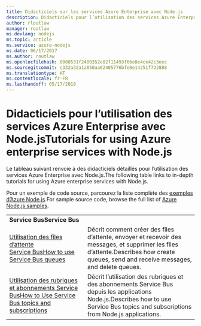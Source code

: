 ```yaml
---
title: Didacticiels sur les services Azure Enterprise avec Node.js
description: Didacticiels pour l’utilisation des services Azure Enterprise avec Node.js.
author: rloutlaw
manager: routlaw
ms.devlang: nodejs
ms.topic: article
ms.service: azure-nodejs
ms.date: 06/17/2017
ms.author: routlaw
ms.openlocfilehash: 0008531f2400352e82f11493f66e8e4ce42c3eec
ms.sourcegitcommit: c332a32a1a850aa62405776bfe0e14251f722888
ms.translationtype: HT
ms.contentlocale: fr-FR
ms.lasthandoff: 05/17/2018
---
```

# <a name="tutorials-for-using-azure-enterprise-services-with-nodejs"></a><span data-ttu-id="23608-103">Didacticiels pour l’utilisation des services Azure Enterprise avec Node.js</span><span class="sxs-lookup"><span data-stu-id="23608-103">Tutorials for using Azure enterprise services with Node.js</span></span>

<span data-ttu-id="23608-104">Le tableau suivant renvoie à des didacticiels détaillés pour l’utilisation des services Azure Enterprise avec Node.js.</span><span class="sxs-lookup"><span data-stu-id="23608-104">The following table links to in-depth tutorials for using Azure enterprise services with Node.js.</span></span>

<span data-ttu-id="23608-105">Pour un exemple de code source, parcourez la liste complète des [exemples d’Azure Node.js](https://azure.microsoft.com/resources/samples/?term=nodejs).</span><span class="sxs-lookup"><span data-stu-id="23608-105">For sample source code, browse the full list of [Azure Node.js samples](https://azure.microsoft.com/resources/samples/?term=nodejs).</span></span>

| | |
|---|---|
| <span data-ttu-id="23608-106">**Service Bus**</span><span class="sxs-lookup"><span data-stu-id="23608-106">**Service Bus**</span></span> ||
| [<span data-ttu-id="23608-107">Utilisation des files d’attente Service Bus</span><span class="sxs-lookup"><span data-stu-id="23608-107">How to use Service Bus queues</span></span>](http://docs.microsoft.com/azure/service-bus-messaging/service-bus-nodejs-how-to-use-queues?toc=/azure/node/toc.json&bc=/azure/node/toc.json) | <span data-ttu-id="23608-108">Décrit comment créer des files d’attente, envoyer et recevoir des messages, et supprimer les files d’attente.</span><span class="sxs-lookup"><span data-stu-id="23608-108">Describes how create queues, send and receive messages, and delete queues.</span></span> |
| [<span data-ttu-id="23608-109">Utilisation des rubriques et abonnements Service Bus</span><span class="sxs-lookup"><span data-stu-id="23608-109">How to Use Service Bus topics and subscriptions</span></span>](http://docs.microsoft.com/azure/service-bus-messaging/service-bus-nodejs-how-to-use-topics-subscriptions?toc=/azure/node/toc.json&bc=/azure/node/toc.json) | <span data-ttu-id="23608-110">Décrit l’utilisation des rubriques et des abonnements Service Bus depuis les applications Node.js.</span><span class="sxs-lookup"><span data-stu-id="23608-110">Describes how to use Service Bus topics and subscriptions from Node.js applications.</span></span> |
